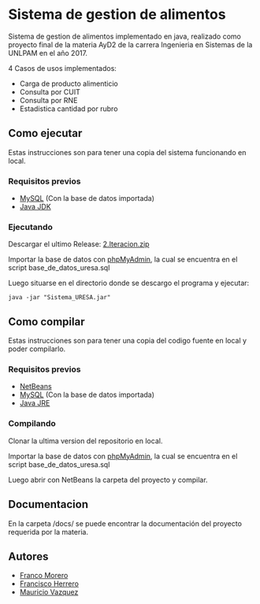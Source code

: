 # Sistema de gestion de alimentos
Sistema de gestion de alimentos implementado en java, realizado como proyecto final de la materia AyD2 de la carrera Ingenieria en Sistemas de la UNLPAM en el año 2017.

4 Casos de usos implementados:
* Carga de producto alimenticio
* Consulta por CUIT
* Consulta por RNE
* Estadistica cantidad por rubro


## Como ejecutar
Estas instrucciones son para tener una copia del sistema funcionando en local.

### Requisitos previos
* [MySQL](https://www.mysql.com/) (Con la base de datos importada)
* [Java JDK](http://www.oracle.com/technetwork/es/java/javase/downloads/index.html)

### Ejecutando
Descargar el ultimo Release: [2.Iteracion.zip](https://github.com/francomor/gestion_alimentos/releases/download/v0.2/2.Iteracion.zip)

Importar la base de datos con [phpMyAdmin](https://www.phpmyadmin.net/), la cual se encuentra en el script base_de_datos_uresa.sql

Luego situarse en el directorio donde se descargo el programa y ejecutar:
```
java -jar "Sistema_URESA.jar" 
```

## Como compilar
Estas instrucciones son para tener una copia del codigo fuente en local y poder compilarlo.

### Requisitos previos
* [NetBeans](https://netbeans.org/)
* [MySQL](https://www.mysql.com/) (Con la base de datos importada)
* [Java JRE](http://www.oracle.com/technetwork/java/javase/downloads/jre8-downloads-2133155.html)

### Compilando
Clonar la ultima version del repositorio en local.

Importar la base de datos con [phpMyAdmin](https://www.phpmyadmin.net/), la cual se encuentra en el script base_de_datos_uresa.sql

Luego abrir con NetBeans la carpeta del proyecto y compilar.

## Documentacion
En la carpeta /docs/ se puede encontrar la documentación del proyecto requerida por la materia.


## Autores

* [Franco Morero](https://github.com/francomor)
* [Francisco Herrero](https://github.com/herrerofrancisco)
* [Mauricio Vazquez](https://github.com/mauriVazquez)
